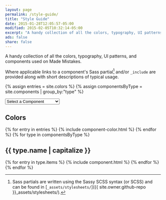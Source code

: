 ```yaml
---
layout: page
permalink: /style-guide/
title: "Style Guide"
date: 2015-01-28T12:05:57-05:00
modified: 2015-02-05T10:32:14-05:00
excerpt: "A handy collection of all the colors, typography, UI patterns, and components used on Made Mistakes."
ads: false
share: false
---
```


A handy collection of all the colors, typography, UI patterns, and components used on Made Mistakes.

Where applicable links to a component's Sass partial[^sass] and/or `_include` are provided along with short descriptions of typical usage.

[^sass]: Sass partials are written using the Sassy SCSS syntax (or SCSS) and can be found in [`_assets/stylesheets/`]({{ site.owner.github-repo }}_assets/stylesheets/).

{% assign entries = site.colors %}
{% assign componentsByType = site.components | group_by:"type" %}

<nav id="component-selector" class="wrap">
  <form>
    <select name="newurl" id="component-select" onChange="window.location.replace(this.options[this.selectedIndex].value)">
      <option value="">Select a Component</option>
      <option value="#guide-color-palettes">Colors</option>
      {% for type in componentsByType %}
      <option value="#guide-{{ type.name }}">{{ type.name | capitalize }}</option>
      {% for entry in type.items %}
      <option value="#guide-{{ entry.title | slugify }}">&nbsp;&nbsp;&nbsp;{{ entry.title }}</option>
      {% endfor %}
      {% endfor %}
    </select>
  </form>
</nav>

<h2 id="guide-color-palettes" class="cf">Colors</h2>
{% for entry in entries %}
  {% include component-color.html %}
{% endfor %}
{% for type in componentsByType %}
<h2 id="guide-{{ type.name }}" class="cf">{{ type.name | capitalize }}</h2>
{% for entry in type.items %}
{% include component.html %}
{% endfor %}
{% endfor %}
